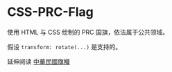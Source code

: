 # CSS-PRC-Flag

使用 HTML 与 CSS 绘制的 PRC 国旗，依法属于公共领域。

假设 `transform: rotate(...)` 是支持的。

延伸阅读 [中華民國旗幟](https://github.com/qcl/CSS-ROC-Flag)
